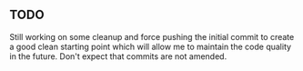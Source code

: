 TODO
----

Still working on some cleanup and force pushing the initial commit to create a good clean starting point which will
allow me to maintain the code quality in the future. Don't expect that commits are not amended.
